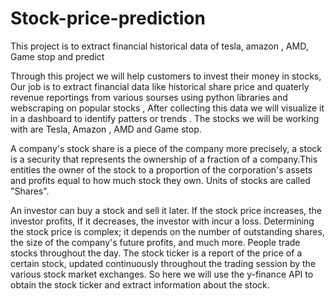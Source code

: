 # Stock-price-prediction
This project is to extract financial historical data of tesla, amazon , AMD, Game stop and predict


Through this project we will help customers to invest their money in stocks, Our job is to extract financial data like historical share price and quaterly revenue reportings from various sourses using python libraries and webscraping on popular stocks , After collecting this data we will visualize  it in a dashboard to identify patters or trends . The stocks we will be working with are Tesla, Amazon , AMD and Game stop. 


A company's stock share is a piece of the company more precisely, 
a stock is a security that represents the ownership of a fraction of a company.This entitles the owner  of the stock to a proportion of the corporation's assets and profits equal to how much stock they own. Units of stocks are called "Shares".

An investor can buy a stock and sell it later. If the stock price increases, the investor profits, If it decreases, the investor with incur a loss. Determining the stock price is complex; it depends on the number of outstanding shares, the size of the company's future profits, and much more. People trade stocks throughout the day. The stock ticker is a report of the price of a certain stock, updated continuously throughout the trading session by the various stock market exchanges. So here we will use the y-finance API to obtain the stock ticker and extract information about the stock.

